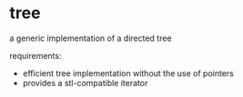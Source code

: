 tree
====

a generic implementation of a directed tree 

requirements: 
* efficient tree implementation without the use of pointers
* provides a stl-compatible iterator 
